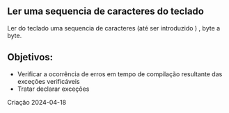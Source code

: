 ## Ler uma sequencia de caracteres do teclado

Ler do teclado uma sequencia de caracteres (até ser introduzido <ENTER>) , byte a byte.

## Objetivos: 
- Verificar a ocorrência de erros em tempo de compilação resultante das exceções verificáveis
- Tratar declarar exceções 

Criação 2024-04-18